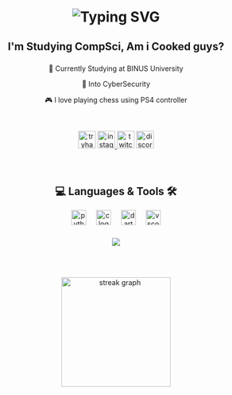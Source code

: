 ###

<h1 align="center">
<img src="https://readme-typing-svg.herokuapp.com?font=Ubuntu&size=40&duration=2500&pause=500&color=8ACBF7&center=true&vCenter=true&random=false&width=500&height=70&lines=Sup+;I'm+Putra!;%E7%8C%AB" alt="Typing SVG" /></a>
</h1> 

###

<h2 align="center">I'm Studying CompSci, Am i Cooked guys?</h2>

###

<div align="center">
 
 🏫 Currently Studying at BINUS University
 
 💼 Into CyberSecurity

 🎮 I love playing chess using PS4 controller

</div>

<br/>
<br/>

<div align="center">
  <img src="https://img.shields.io/static/v1?message=TryHackMe&logo=tryhackme&label=&color=88cc14&logoColor=white&labelColor=&style=for-the-badge" height="35" alt="tryhackme logo"  />
 
 <a href="https://www.instagram.com/ptrxaaaaa/">
  <img src="https://img.shields.io/static/v1?message=Instagram&logo=instagram&label=&color=E4405F&logoColor=white&labelColor=&style=for-the-badge" height="35" alt="instagram logo"  />
 </a>
 
  <img src="https://img.shields.io/static/v1?message=Twitch&logo=twitch&label=&color=9146FF&logoColor=white&labelColor=&style=for-the-badge" height="35" alt="twitch logo"  />
  <img src="https://img.shields.io/static/v1?message=Discord&logo=discord&label=&color=7289DA&logoColor=white&labelColor=&style=for-the-badge" height="35" alt="discord logo"  />
</div>

###

<br/>
<h2 align="center">💻 Languages & Tools 🛠️</h2>

<div align="center">
  <img src="https://cdn.jsdelivr.net/gh/devicons/devicon/icons/python/python-original.svg" height="30" alt="python logo"  />
  <img width="12" />
  <img src="https://cdn.jsdelivr.net/gh/devicons/devicon/icons/c/c-original.svg" height="30" alt="c logo"  />
  <img width="12" />
  <img src="https://cdn.jsdelivr.net/gh/devicons/devicon/icons/dart/dart-original.svg" height="30" alt="dart logo"  />
  <img width="12" />
  <img src="https://cdn.jsdelivr.net/gh/devicons/devicon/icons/vscode/vscode-original.svg" height="30" alt="vscode logo"  />
</div>

###

<div align="center">
  <img src="https://visitor-badge.laobi.icu/badge?page_id=fictiscre.fictiscre&"  />
</div>

###

<br clear="both">

###

<div align="center">
  <img src="https://streak-stats.demolab.com?user=fictiscre&locale=en&mode=daily&theme=dark&hide_border=false&border_radius=5&order=3" height="220" alt="streak graph"  />
</div>


###

<br clear="both">

###
